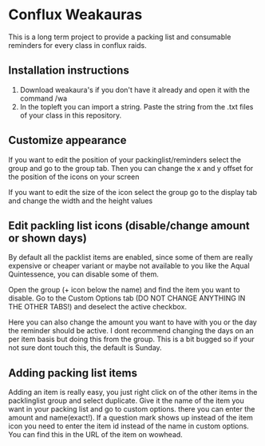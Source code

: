 # Conflux Weakauras

This is a long term project to provide a packing list and consumable reminders for every class in conflux raids.

## Installation instructions
1. Download weakaura's if you don't have it already and open it with the command /wa
2. In the topleft you can import a string. Paste the string from the .txt files of your class in this repository.

## Customize appearance
If you want to edit the position of your packinglist/reminders select the group and go to the group tab.
Then you can change the x and y offset for the position of the icons on your screen

If you want to edit the size of the icon select the group go to the display tab and change the width and the height values

## Edit packling list icons (disable/change amount or shown days)
By default all the packlist items are enabled, since some of them are really expensive or cheaper variant or maybe not available to you like the Aqual Quintessence, you can disable some of them.

Open the group (+ icon below the name) and find the item you want to disable. Go to the Custom Options tab (DO NOT CHANGE ANYTHING IN THE OTHER TABS!) and deselect the active checkbox.

Here you can also change the amount you want to have with you or the day the reminder should be active. I dont recommend changing the days on an per item basis but doing this from the group. This is a bit bugged so if your not sure dont touch this, the default is Sunday.

## Adding packing list items

Adding an item is really easy, you just right click on of the other items in the packlinglist group and select duplicate.
Give it the name of the item you want in your packing list and go to custom options. there you can enter the amount and name(exact!).
If a question mark shows up instead of the item icon you need to enter the item id instead of the name in custom options. You can find this in the URL of the item on wowhead.







